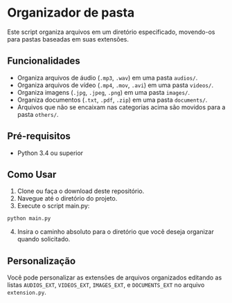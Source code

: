 # Organizador de pasta
Este script organiza arquivos em um diretório especificado, movendo-os para pastas baseadas em suas extensões.

## Funcionalidades

- Organiza arquivos de áudio (`.mp3`, `.wav`) em uma pasta `audios/`.
- Organiza arquivos de vídeo (`.mp4`, `.mov`, `.avi`) em uma pasta `videos/`.
- Organiza imagens (`.jpg`, `.jpeg`, `.png`) em uma pasta `images/`.
- Organiza documentos (`.txt`, `.pdf`, `.zip`) em uma pasta `documents/`.
- Arquivos que não se encaixam nas categorias acima são movidos para a pasta `others/`.

## Pré-requisitos

- Python 3.4 ou superior

## Como Usar

1. Clone ou faça o download deste repositório.
2. Navegue até o diretório do projeto.
3. Execute o script main.py:

```bash
python main.py
```

4. Insira o caminho absoluto para o diretório que você deseja organizar quando solicitado.

## Personalização

Você pode personalizar as extensões de arquivos organizados editando as listas ``AUDIOS_EXT``, ``VIDEOS_EXT``, ``IMAGES_EXT``, e ``DOCUMENTS_EXT`` no arquivo ``extension.py``.
